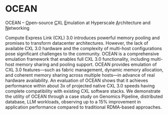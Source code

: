 # OCEAN
OCEAN – <u>O</u>pen-source <u>C</u>XL <u>E</u>mulation at Hyperscale <u>A</u>rchitecture and <u>N</u>etworking

Compute Express Link (CXL) 3.0 introduces powerful memory pooling and promises to transform datacenter architectures. However, the lack of available CXL 3.0 hardware and the complexity of multi-host configurations pose significant challenges to the community. OCEAN is a comprehensive emulation framework that enables full CXL 3.0 functionality, including multi-host memory sharing and pooling support. OCEAN provides emulation of CXL 3.0 features—such as fabric management, dynamic memory allocation, and coherent memory sharing across multiple hosts—in advance of real hardware availability. An evaluation of OCEAN shows that it achieves performance within about 3x of projected native CXL 3.0 speeds having complete compatibility with existing CXL software stacks. We demonstrate the utility of OCEAN through a case study on Genomics Pipeline, distributed database, LLM workloads, observing up to a 15% improvement in application performance compared to traditional RDMA-based approaches.

